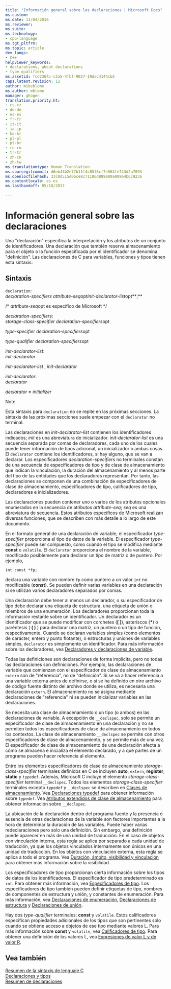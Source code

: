 ```yaml
---
title: "Información general sobre las declaraciones | Microsoft Docs"
ms.custom: 
ms.date: 11/04/2016
ms.reviewer: 
ms.suite: 
ms.technology:
- cpp-language
ms.tgt_pltfrm: 
ms.topic: article
dev_langs:
- C++
helpviewer_keywords:
- declarations, about declarations
- type qualifiers
ms.assetid: fcd2364c-c2a5-4fbf-9027-19dac4144cb5
caps.latest.revision: 12
author: mikeblome
ms.author: mblome
manager: ghogen
translation.priority.ht:
- cs-cz
- de-de
- es-es
- fr-fr
- it-it
- ja-jp
- ko-kr
- pl-pl
- pt-br
- ru-ru
- tr-tr
- zh-cn
- zh-tw
ms.translationtype: Human Translation
ms.sourcegitcommit: d6eb43b2e77b11f4c85f6cf7e563fe743d2a7093
ms.openlocfilehash: 33c0d515d06ce8c71106d889080a00964b6c9236
ms.contentlocale: es-es
ms.lasthandoff: 05/18/2017

---
```

# <a name="overview-of-declarations"></a>Información general sobre las declaraciones
Una "declaración" especifica la interpretación y los atributos de un conjunto de identificadores. Una declaración que también reserva almacenamiento para el objeto o la función especificada por el identificador se denomina "definición". Las declaraciones de C para variables, funciones y tipos tienen esta sintaxis:  
  
## <a name="syntax"></a>Sintaxis  
 `declaration`:  
 *declaration-specifiers* *attribute-seq*opt*init-declarator-list*opt**;**  
  
 /\* *attribute-seq*opt es específico de Microsoft */  
  
 *declaration-specifiers*:  
 *storage-class-specifier declaration-specifiers*opt  
  
 *type-specifier declaration-specifiers*opt  
  
 *type-qualifier declaration-specifiers*opt  
  
 *init-declarator-list*:  
 *init-declarator*  
  
 *init-declarator-list* , *init-declarator*  
  
 *init-declarator*:  
 *declarator*  
  
 *declarator*  **=**  *initializer*  
  
> [!NOTE]
>  Esta sintaxis para `declaration` no se repite en las próximas secciones. La sintaxis de las próximas secciones suele empezar con el `declarator` no terminal.  
  
 Las declaraciones en *init-declarator-list* contienen los identificadores indicados; *init* es una abreviatura de inicializador. *init-declarator-list* es una secuencia separada por comas de declaradores, cada uno de los cuales puede tener información de tipos adicional, un inicializador o ambas cosas. El `declarator` contiene los identificadores, si hay alguno, que se van a declarar. Los especificadores *declaration-specifiers* no terminales constan de una secuencia de especificadores de tipo y de clase de almacenamiento que indican la vinculación, la duración del almacenamiento y al menos parte del tipo de las entidades que los declaradores representan. Por tanto, las declaraciones se componen de una combinación de especificadores de clase de almacenamiento, especificadores de tipo, calificadores de tipo, declaradores e inicializadores.  
  
 Las declaraciones pueden contener uno o varios de los atributos opcionales enumerados en la secuencia de atributos *attribute-seq*; *seq* es una abreviatura de secuencia. Estos atributos específicos de Microsoft realizan diversas funciones, que se describen con más detalle a lo largo de este documento.  
  
 En el formato general de una declaración de variable, el especificador *type-specifier* proporciona el tipo de datos de la variable. El especificador *type-specifier* puede ser compuesto, como cuando el tipo se modifica mediante **const** o `volatile`. El `declarator` proporciona el nombre de la variable, modificado posiblemente para declarar un tipo de matriz o de puntero. Por ejemplo,  
  
```  
int const *fp;  
```  
  
 declara una variable con nombre `fp` como puntero a un valor `int` no modificable (**const**). Se pueden definir varias variables en una declaración si se utilizan varios declaradores separados por comas.  
  
 Una declaración debe tener al menos un declarador, o su especificador de tipo debe declarar una etiqueta de estructura, una etiqueta de unión o miembros de una enumeración. Los declaradores proporcionan toda la información restante sobre un identificador. Un declarador es un identificador que se puede modificar con corchetes (**[ ]**), asteriscos (**\***) o paréntesis ( **( )** ) para declarar una matriz, un puntero o un tipo de función, respectivamente. Cuando se declaran variables simples (como elementos de carácter, entero y punto flotante), o estructuras y uniones de variables simples, `declarator` es simplemente un identificador. Para más información sobre los declaradores, vea [Declaradores y declaraciones de variable](../c-language/declarators-and-variable-declarations.md).  
  
 Todas las definiciones son declaraciones de forma implícita, pero no todas las declaraciones son definiciones. Por ejemplo, las declaraciones de variable que comienzan con el especificador de clase de almacenamiento `extern` son de "referencia", no de "definición". Si se va a hacer referencia a una variable externa antes de definirse, o si se ha definido en otro archivo de código fuente distinto del archivo donde se utiliza, es necesaria una declaración `extern`. El almacenamiento no se asigna mediante declaraciones de "referencia" ni se pueden inicializar variables en las declaraciones.  
  
 Se necesita una clase de almacenamiento o un tipo (o ambos) en las declaraciones de variable. A excepción de `__declspec`, solo se permite un especificador de clase de almacenamiento en una declaración y no se permiten todos los especificadores de clase de almacenamiento en todos los contextos. La clase de almacenamiento `__declspec` se permite con otros especificadores de clase de almacenamiento, y se permite más de una vez. El especificador de clase de almacenamiento de una declaración afecta a cómo se almacena e inicializa el elemento declarado, y a qué partes de un programa pueden hacer referencia al elemento.  
  
 Entre los elementos especificadores de clase de almacenamiento *storage-class-specifier* terminales definidos en C se incluyen **auto**, `extern`, **register**, **static** y `typedef`. Además, Microsoft C incluye el elemento *storage-class-specifier* terminal `__declspec`. Todos los elementos *storage-class-specifier* terminales excepto `typedef` y `__declspec` se describen en [Clases de almacenamiento](../c-language/c-storage-classes.md). Vea [Declaraciones typedef](../c-language/typedef-declarations.md) para obtener información sobre `typedef`. Vea [Atributos extendidos de clase de almacenamiento](../c-language/c-extended-storage-class-attributes.md) para obtener información sobre `__declspec`.  
  
 La ubicación de la declaración dentro del programa fuente y la presencia o ausencia de otras declaraciones de la variable son factores importantes a la hora de determinar la duración de las variables. Puede haber varias redeclaraciones pero solo una definición. Sin embargo, una definición puede aparecer en más de una unidad de traducción. En el caso de objetos con vinculación interna, esta regla se aplica por separado a cada unidad de traducción, ya que los objetos vinculados internamente son únicos en una unidad de traducción. En los objetos con vinculación externa, esta regla se aplica a todo el programa. Vea [Duración, ámbito, visibilidad y vinculación](../c-language/lifetime-scope-visibility-and-linkage.md) para obtener más información sobre la visibilidad.  
  
 Los especificadores de tipo proporcionan cierta información sobre los tipos de datos de los identificadores. El especificador de tipo predeterminado es `int`. Para obtener más información, vea [Especificadores de tipo](../c-language/c-type-specifiers.md). Los especificadores de tipo también pueden definir etiquetas de tipo, nombres de componentes de estructura y unión, y constantes de enumeración. Para más información, vea [Declaraciones de enumeración](../c-language/c-enumeration-declarations.md), [Declaraciones de estructura](../c-language/structure-declarations.md) y [Declaraciones de unión](../c-language/union-declarations.md).  
  
 Hay dos *type-qualifier* terminales: **const** y `volatile`. Estos calificadores especifican propiedades adicionales de los tipos que son pertinentes solo cuando se obtiene acceso a objetos de ese tipo mediante valores L. Para más información sobre **const** y `volatile`, vea [Calificadores de tipo](../c-language/type-qualifiers.md). Para obtener una definición de los valores L, vea [Expresiones de valor L y de valor R](../c-language/l-value-and-r-value-expressions.md).  
  
## <a name="see-also"></a>Vea también  
 [Resumen de la sintaxis de lenguaje C](../c-language/c-language-syntax-summary.md)   
 [Declaraciones y tipos](../c-language/declarations-and-types.md)   
 [Resumen de declaraciones](../c-language/summary-of-declarations.md)

